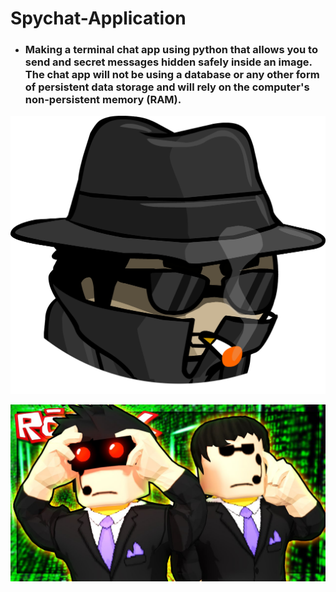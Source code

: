 # **Spychat-Application**

* ### Making a terminal chat app using python that allows you to send and secret messages hidden safely inside an image. The chat app will not be using a database or any other form of persistent data storage and will rely on the computer's non-persistent memory (RAM).


 ![Spy-Agent](spy.png)

 ![Spies-Agent](spies.jpg)
